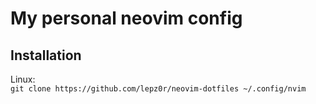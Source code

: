 # My personal neovim config

## Installation
Linux: \
`git clone https://github.com/lepz0r/neovim-dotfiles ~/.config/nvim`
